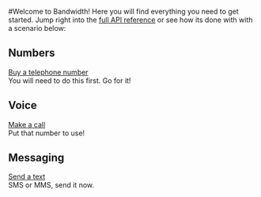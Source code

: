 #Welcome to Bandwidth!
Here you will find everything you need to get started. Jump right into the [full API reference](https://bandwidth.github.io/ap-docs/) or see how its done with with a scenario below:

<div class="devCards">
  <h2>Numbers</h2>
  <a href="howto/buytn.html">Buy a telephone number</a><br>
  You will need to do this first. Go for it!
</div><div class="devCards">
  <h2>Voice</h2>
  <a href="howto/outboundCall.html">Make a call</a><br>Put that number to use!
</div><div class="devCards">
  <h2>Messaging</h2>
  <a href="howto/sendSMSMMS.html">Send a text</a><br>SMS or MMS, send it now.
</div>
